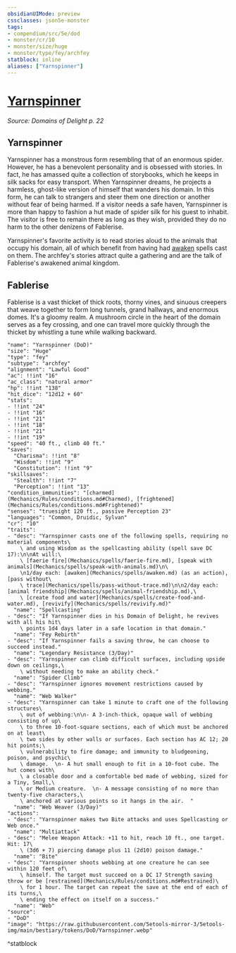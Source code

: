 ```yaml
---
obsidianUIMode: preview
cssclasses: json5e-monster
tags:
- compendium/src/5e/dod
- monster/cr/10
- monster/size/huge
- monster/type/fey/archfey
statblock: inline
aliases: ["Yarnspinner"]
---
```

# [Yarnspinner](Mechanics\bestiary\npc/yarnspinner-dod.md)
*Source: Domains of Delight p. 22*  

## Yarnspinner

Yarnspinner has a monstrous form resembling that of an enormous spider. However, he has a benevolent personality and is obsessed with stories. In fact, he has amassed quite a collection of storybooks, which he keeps in silk sacks for easy transport. When Yarnspinner dreams, he projects a harmless, ghost-like version of himself that wanders his domain. In this form, he can talk to strangers and steer them one direction or another without fear of being harmed. If a visitor needs a safe haven, Yarnspinner is more than happy to fashion a hut made of spider silk for his guest to inhabit. The visitor is free to remain there as long as they wish, provided they do no harm to the other denizens of Fablerise.

Yarnspinner's favorite activity is to read stories aloud to the animals that occupy his domain, all of which benefit from having had [awaken](Mechanics/spells/awaken.md) spells cast on them. The archfey's stories attract quite a gathering and are the talk of Fablerise's awakened animal kingdom.

## Fablerise

Fablerise is a vast thicket of thick roots, thorny vines, and sinuous creepers that weave together to form long tunnels, grand hallways, and enormous domes. It's a gloomy realm. A mushroom circle in the heart of the domain serves as a fey crossing, and one can travel more quickly through the thicket by whistling a tune while walking backward.

```statblock
"name": "Yarnspinner (DoD)"
"size": "Huge"
"type": "fey"
"subtype": "archfey"
"alignment": "Lawful Good"
"ac": !!int "16"
"ac_class": "natural armor"
"hp": !!int "138"
"hit_dice": "12d12 + 60"
"stats":
- !!int "24"
- !!int "16"
- !!int "21"
- !!int "18"
- !!int "21"
- !!int "19"
"speed": "40 ft., climb 40 ft."
"saves":
  "Charisma": !!int "8"
  "Wisdom": !!int "9"
  "Constitution": !!int "9"
"skillsaves":
  "Stealth": !!int "7"
  "Perception": !!int "13"
"condition_immunities": "[charmed](Mechanics/Rules/conditions.md#Charmed), [frightened](Mechanics/Rules/conditions.md#Frightened)"
"senses": "truesight 120 ft., passive Perception 23"
"languages": "Common, Druidic, Sylvan"
"cr": "10"
"traits":
- "desc": "Yarnspinner casts one of the following spells, requiring no material components\
    \ and using Wisdom as the spellcasting ability (spell save DC 17):\n\nAt will:\
    \ [faerie fire](Mechanics/spells/faerie-fire.md), [speak with animals](Mechanics/spells/speak-with-animals.md)\n\
    \n1/day each: [awaken](Mechanics/spells/awaken.md) (as an action), [pass without\
    \ trace](Mechanics/spells/pass-without-trace.md)\n\n2/day each: [animal friendship](Mechanics/spells/animal-friendship.md),\
    \ [create food and water](Mechanics/spells/create-food-and-water.md), [revivify](Mechanics/spells/revivify.md)"
  "name": "Spellcasting"
- "desc": "If Yarnspinner dies in his Domain of Delight, he revives with all his hit\
    \ points 1d4 days later in a safe location in that domain."
  "name": "Fey Rebirth"
- "desc": "If Yarnspinner fails a saving throw, he can choose to succeed instead."
  "name": "Legendary Resistance (3/Day)"
- "desc": "Yarnspinner can climb difficult surfaces, including upside down on ceilings,\
    \ without needing to make an ability check."
  "name": "Spider Climb"
- "desc": "Yarnspinner ignores movement restrictions caused by webbing."
  "name": "Web Walker"
- "desc": "Yarnspinner can take 1 minute to craft one of the following structures\
    \ out of webbing:\n\n- A 3-inch-thick, opaque wall of webbing consisting of up\
    \ to three 10-foot-square sections, each of which must be anchored on at least\
    \ two sides by other walls or surfaces. Each section has AC 12; 20 hit points;\
    \ vulnerability to fire damage; and immunity to bludgeoning, poison, and psychic\
    \ damage.  \n- A hut small enough to fit in a 10-foot cube. The hut comes with\
    \ a closable door and a comfortable bed made of webbing, sized for a Tiny, Small,\
    \ or Medium creature.  \n- A message consisting of no more than twenty-five characters,\
    \ anchored at various points so it hangs in the air.  "
  "name": "Web Weaver (3/Day)"
"actions":
- "desc": "Yarnspinner makes two Bite attacks and uses Spellcasting or Web once."
  "name": "Multiattack"
- "desc": "Melee Weapon Attack: +11 to hit, reach 10 ft., one target. Hit: 17\
    \ (3d6 + 7) piercing damage plus 11 (2d10) poison damage."
  "name": "Bite"
- "desc": "Yarnspinner shoots webbing at one creature he can see within 120 feet of\
    \ himself. The target must succeed on a DC 17 Strength saving throw or be [restrained](Mechanics/Rules/conditions.md#Restrained)\
    \ for 1 hour. The target can repeat the save at the end of each of its turns,\
    \ ending the effect on itself on a success."
  "name": "Web"
"source":
- "DoD"
"image": "https://raw.githubusercontent.com/5etools-mirror-3/5etools-img/main/bestiary/tokens/DoD/Yarnspinner.webp"
```
^statblock